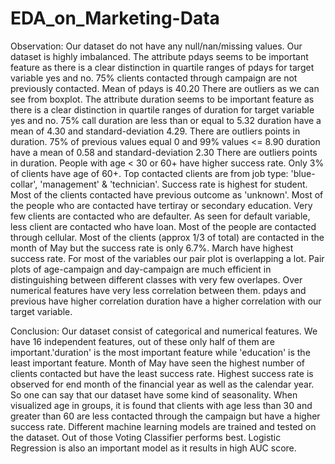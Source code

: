 # EDA_on_Marketing-Data
Observation: 
Our dataset do not have any null/nan/missing values.
Our dataset is highly imbalanced.
The attribute pdays seems to be important feature as there is a clear distinction in quartile ranges of pdays for target variable yes and no. 
75% clients contacted through campaign are not previously contacted.
Mean of pdays is 40.20 There are outliers as we can see from boxplot.
The attribute duration seems to be important feature as there is a clear distinction in quartile ranges of duration for target variable yes and no. 
75% call duration are less than or equal to 5.32 duration have a mean of 4.30 and standard-deviation 4.29.
There are outliers points in duration.
75% of previous values equal 0 and 99% values <= 8.90 duration have a mean of 0.58 and standard-deviation 2.30 There are outliers points in duration.
People with age < 30 or 60+ have higher success rate. 
Only 3% of clients have age of 60+.
Top contacted clients are from job type: 'blue-collar', 'management' & 'technician'.
Success rate is highest for student.
Most of the clients contacted have previous outcome as 'unknown'.
Most of the people who are contacted have tertiray or secondary education.
Very few clients are contacted who are defaulter.
As seen for default variable, less client are contacted who have loan.
Most of the people are contacted through cellular.
Most of the clients (approx 1/3 of total) are contacted in the month of May but the success rate is only 6.7%. 
March have highest success rate.
For most of the variables our pair plot is overlapping a lot. Pair plots of age-campaign and day-campaign are much efficient in distinguishing between different classes with very few overlapes.
Over numerical features have very less correlation between them. 
pdays and previous have higher correlation duration have a higher correlation with our target variable.

Conclusion:
Our dataset consist of categorical and numerical features. 
We have 16 independent features, out of these only half of them are important.'duration' is the most important feature while 'education' is the least important feature. 
Month of May have seen the highest number of clients contacted but have the least success rate. 
Highest success rate is observed for end month of the financial year as well as the calendar year. So one can say that our dataset have some kind of seasonality. When visualized age in groups, it is found that clients with age less than 30 and greater than 60 are less contacted through the campaign but have a higher success rate. 
Different machine learning models are trained and tested on the dataset. Out of those Voting Classifier performs best. Logistic Regression is also an important model as it results in high AUC score.
